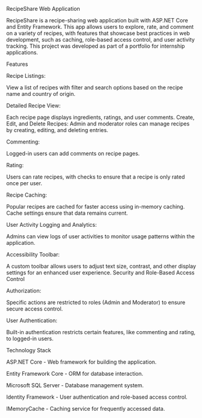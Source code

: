 RecipeShare Web Application

RecipeShare is a recipe-sharing web application built with ASP.NET Core and Entity Framework. This app allows users to explore, rate, and comment on a variety of recipes, with features that showcase best practices in web development, such as caching, role-based access control, and user activity tracking. This project was developed as part of a portfolio for internship applications.


Features

Recipe Listings:

View a list of recipes with filter and search options based on the recipe name and country of origin.


Detailed Recipe View:

Each recipe page displays ingredients, ratings, and user comments.
Create, Edit, and Delete Recipes: Admin and moderator roles can manage recipes by creating, editing, and deleting entries.


Commenting:

Logged-in users can add comments on recipe pages.


Rating:

Users can rate recipes, with checks to ensure that a recipe is only rated once per user.


Recipe Caching:

Popular recipes are cached for faster access using in-memory caching. Cache settings ensure that data remains current.


User Activity Logging and Analytics:

Admins can view logs of user activities to monitor usage patterns within the application.


Accessibility Toolbar:

A custom toolbar allows users to adjust text size, contrast, and other display settings for an enhanced user experience.
Security and Role-Based Access Control


Authorization:

Specific actions are restricted to roles (Admin and Moderator) to ensure secure access control.


User Authentication:

Built-in authentication restricts certain features, like commenting and rating, to logged-in users.


Technology Stack

ASP.NET Core - Web framework for building the application.

Entity Framework Core - ORM for database interaction.

Microsoft SQL Server - Database management system.

Identity Framework - User authentication and role-based access control.

IMemoryCache - Caching service for frequently accessed data.
